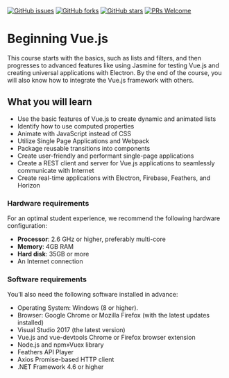 [![GitHub issues](https://img.shields.io/github/issues/TrainingByPackt/Beginning-Vue.js.svg)](https://github.com/TrainingByPackt/Beginning-Vue.js/issues)
[![GitHub forks](https://img.shields.io/github/forks/TrainingByPackt/Beginning-Vue.js.svg)](https://github.com/TrainingByPackt/Beginning-Vue.js/network)
[![GitHub stars](https://img.shields.io/github/stars/TrainingByPackt/Beginning-Vue.js.svg)](https://github.com/TrainingByPackt/Beginning-Vue.js/stargazers)
[![PRs Welcome](https://img.shields.io/badge/PRs-welcome-brightgreen.svg)](https://github.com/TrainingByPackt/Beginning-Vue.js/pulls)



# Beginning Vue.js
This course starts with the basics, such as lists and filters, and then progresses to advanced features like using Jasmine for testing Vue.js and creating universal applications with Electron. By the end of the course, you will also know how to integrate the Vue.js framework with others.


## What you will learn
* Use the basic features of Vue.js to create dynamic and animated lists 
* Identify how to use computed properties
* Animate with JavaScript instead of CSS
* Utilize Single Page Applications and Webpack
* Package reusable transitions into components
* Create user-friendly and performant single-page applications
* Create a REST client and server for Vue.js applications to seamlessly communicate with Internet
* Create real-time applications with Electron, Firebase, Feathers, and Horizon


### Hardware requirements
For an optimal student experience, we recommend the following hardware configuration:
* **Processor**: 2.6 GHz or higher, preferably multi-core
* **Memory**: 4GB RAM
* **Hard disk**: 35GB or more
* An Internet connection



### Software requirements
You’ll also need the following software installed in advance:
* Operating System: Windows (8 or higher).
* Browser: Google Chrome or Mozilla Firefox (with the latest updates installed)
* Visual Studio 2017 (the latest version) 
* Vue.js and vue-devtools Chrome or Firefox browser extension
* Node.js and npm»Vuex library
* Feathers API Player
* Axios Promise-based HTTP client
* .NET Framework 4.6 or higher

